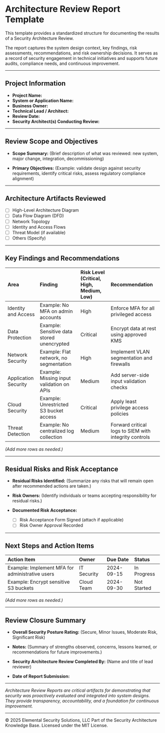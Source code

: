 # Architecture Review Report Template

This template provides a standardized structure for documenting the results of a Security Architecture Review.

The report captures the system design context, key findings, risk assessments, recommendations, and risk ownership decisions. It serves as a record of security engagement in technical initiatives and supports future audits, compliance needs, and continuous improvement.

---

## Project Information

- **Project Name:**
- **System or Application Name:**
- **Business Owner:**
- **Technical Lead / Architect:**
- **Review Date:**
- **Security Architect(s) Conducting Review:**

---

## Review Scope and Objectives

- **Scope Summary:**
  (Brief description of what was reviewed: new system, major change, integration, decommissioning)

- **Primary Objectives:**
  (Example: validate design against security requirements, identify critical risks, assess regulatory compliance alignment)

---

## Architecture Artifacts Reviewed

- [ ] High-Level Architecture Diagram
- [ ] Data Flow Diagram (DFD)
- [ ] Network Topology
- [ ] Identity and Access Flows
- [ ] Threat Model (if available)
- [ ] Others (Specify)

---

## Key Findings and Recommendations

| Area | Finding | Risk Level (Critical, High, Medium, Low) | Recommendation |
|:-----|:--------|:-----------------------------------------|:---------------|
| Identity and Access | Example: No MFA on admin accounts | High | Enforce MFA for all privileged access |
| Data Protection | Example: Sensitive data stored unencrypted | Critical | Encrypt data at rest using approved KMS |
| Network Security | Example: Flat network, no segmentation | High | Implement VLAN segmentation and firewalls |
| Application Security | Example: Missing input validation on APIs | Medium | Add server-side input validation checks |
| Cloud Security | Example: Unrestricted S3 bucket access | Critical | Apply least privilege access policies |
| Threat Detection | Example: No centralized log collection | Medium | Forward critical logs to SIEM with integrity controls |

*(Add more rows as needed.)*

---

## Residual Risks and Risk Acceptance

- **Residual Risks Identified:**
  (Summarize any risks that will remain open after recommended actions are taken.)

- **Risk Owners:**
  (Identify individuals or teams accepting responsibility for residual risks.)

- **Documented Risk Acceptance:**
  - [ ] Risk Acceptance Form Signed (attach if applicable)
  - [ ] Risk Owner Approval Recorded

---

## Next Steps and Action Items

| Action Item | Owner | Due Date | Status |
|:------------|:------|:---------|:-------|
| Example: Implement MFA for administrative users | IT Security | 2024-09-15 | In Progress |
| Example: Encrypt sensitive S3 buckets | Cloud Team | 2024-09-30 | Not Started |

*(Add more rows as needed.)*

---

## Review Closure Summary

- **Overall Security Posture Rating:**
  (Secure, Minor Issues, Moderate Risk, Significant Risk)

- **Notes:**
  (Summary of strengths observed, concerns, lessons learned, or recommendations for future improvements.)

- **Security Architecture Review Completed By:**
  (Name and title of lead reviewer)

- **Date of Report Submission:**

---

*Architecture Review Reports are critical artifacts for demonstrating that security was proactively evaluated and integrated into system designs. They provide transparency, accountability, and a foundation for continuous improvement.*

---
© 2025 Elemental Security Solutions, LLC
Part of the Security Architecture Knowledge Base.
Licensed under the MIT License.
